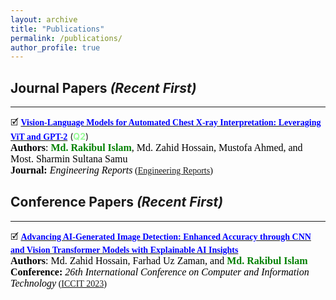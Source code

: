```yaml
---
layout: archive
title: "Publications"
permalink: /publications/
author_profile: true
---
```


## Journal Papers <i>(Recent First)</i>
-------
<!-- Paper 01 -->
🗹 [<span style="color:Blue;font-family:Trebuchet MS;">**Vision-Language Models for Automated Chest X-ray Interpretation: Leveraging ViT and GPT-2**</span>](https://onlinelibrary.wiley.com/doi/10.1002/eng2.70220) (<span style="color:PaleGreen"><strong>Q2</strong></span>)<br>
<span style="color:black;font-family:Georgia">
	<font size="3"><strong>Authors</strong>: <strong style="color: green">Md. Rakibul Islam</strong>, Md. Zahid Hossain, Mustofa Ahmed, and Most. Sharmin Sultana Samu</font>
</span>
<br>
<span style="color:black;font-family:Georgia">
	<font size="3"><strong>Journal:</strong><em> Engineering Reports</em></font> ([Engineering Reports](https://onlinelibrary.wiley.com/journal/25778196))
</span>
<br>

## Conference Papers <i>(Recent First)</i>
-------
<!-- Paper 01 -->
🗹 [<span style="color:Blue;font-family:Trebuchet MS;">**Advancing AI-Generated Image Detection: Enhanced Accuracy through CNN and Vision Transformer Models with Explainable AI Insights**</span>](https://ieeexplore.ieee.org/abstract/document/10440990)<br>
<span style="color:black;font-family:Georgia">
	<font size="3"><strong>Authors</strong>: Md. Zahid Hossain, Farhad Uz Zaman, and <strong style="color: green">Md. Rakibul Islam</strong></font>
</span>
<br>
<span style="color:black;font-family:Georgia">
	<font size="3"><strong>Conference:</strong><em> 26th International Conference on Computer and Information Technology</em></font> ([ICCIT 2023](https://ieeexplore.ieee.org/xpl/conhome/10440723/proceeding))
</span>
<br>
